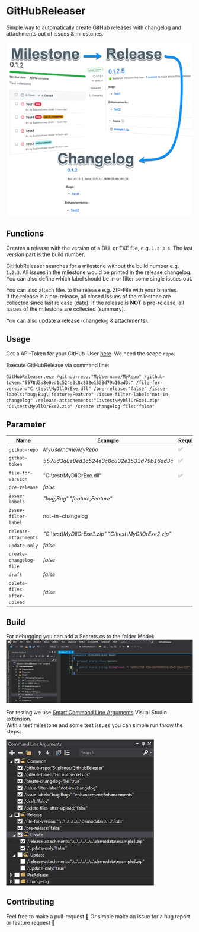 # GitHubReleaser
Simple way to automatically create GitHub releases with changelog and attachments out of issues & milestones.

![](img/flow.png)

## Functions
Creates a release with the version of a DLL or EXE file, e.g. `1.2.3.4`. The last version part is the build number.

GitHubReleaser searches for a milestone without the build number e.g. `1.2.3`. All issues in the milestone would be printed in the release changelog. You can also define which label should be in or filter some single issues out.

You can also attach files to the release e.g. ZIP-File with your binaries.  
If the release is a pre-release, all closed issues of the milestone are collected since last release (date). If the release is __NOT__ a pre-release, all issues of the milestone are collected (summary).

You can also update a release (changelog & attachments).

## Usage
Get a API-Token for your GitHub-User [here](https://github.com/settings/tokens). We need the scope `repo`.

Execute GitHubRelease via command line:
```shell
GitHubReleaser.exe /github-repo:"MyUsername/MyRepo" /github-token:"5578d3a8e0ed1c524e3c8c832e1533d79b16ad3c" /file-for-version:"C:\test\MyDllOrExe.dll" /pre-release:"false" /issue-labels:"bug;Bug\|feature;Feature" /issue-filter-label:"not-in-changelog" /release-attachements:"C:\test\MyDllOrExe1.zip" "C:\test\MyDllOrExe2.zip" /create-changelog-file:"false"
```

## Parameter

| Name                    | Example       | Required |
|-------------------------|---------------|---------------|
| `github-repo` | _MyUsername/MyRepo_ | ✅ |
| `github-token`| _5578d3a8e0ed1c524e3c8c832e1533d79b16ad3c_ | ✅ |
| `file-for-version`                        | "C:\test\MyDllOrExe.dll"     | ✅              |
| `pre-release`                        | _false_              |               |
| `issue-labels`                        | _"bug;Bug" "feature;Feature"_              |               |
| `issue-filter-label`                        | not-in-changelog              |               |
| `release-attachments`                        | _"C:\test\MyDllOrExe1.zip" "C:\test\MyDllOrExe2.zip"_              |               |
| `update-only`                        | _false_              |               |
| `create-changelog-file`                        | _false_              |               |
| `draft`                        | _false_              |               |
| `delete-files-after-upload`                        | _false_              |               |


## Build
For debugging you can add a Secrets.cs to the folder Model:
![](img/build_secrets.png)

For testing we use [Smart Command Line Arguments](https://marketplace.visualstudio.com/items?itemName=MBulli.SmartCommandlineArguments) Visual Studio extension.  
With a test milestone and some test issues you can simple run throw the steps:

![](img/build_smart-command-line-arguments.png)

## Contributing
Feel free to make a pull-request 🦄
Or simple make an issue for a bug report or feature request 💖